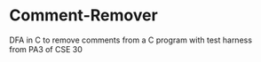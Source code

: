 # Comment-Remover
DFA in C to remove comments from a C program with test harness  
from PA3 of CSE 30
